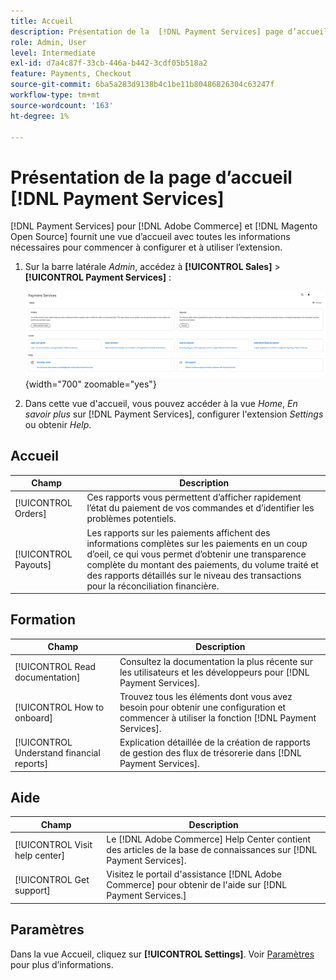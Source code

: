 ```yaml
---
title: Accueil
description: Présentation de la  [!DNL Payment Services] page d’accueil.
role: Admin, User
level: Intermediate
exl-id: d7a4c87f-33cb-446a-b442-3cdf05b518a2
feature: Payments, Checkout
source-git-commit: 6ba5a283d9138b4c1be11b80486826304c63247f
workflow-type: tm+mt
source-wordcount: '163'
ht-degree: 1%

---
```


# Présentation de la page d’accueil [!DNL Payment Services]

[!DNL Payment Services] pour [!DNL Adobe Commerce] et [!DNL Magento Open Source] fournit une vue d’accueil avec toutes les informations nécessaires pour commencer à configurer et à utiliser l’extension.

1. Sur la barre latérale _Admin_, accédez à **[!UICONTROL Sales]** > **[!UICONTROL Payment Services]** :

   ![Vue d’accueil](assets/home-view.png){width="700" zoomable="yes"}

1. Dans cette vue d&#39;accueil, vous pouvez accéder à la vue _Home_, _En savoir plus_ sur [!DNL Payment Services], configurer l&#39;extension _Settings_ ou obtenir _Help_.

## Accueil

| Champ | Description |
|---|---|
| [!UICONTROL Orders] | Ces rapports vous permettent d’afficher rapidement l’état du paiement de vos commandes et d’identifier les problèmes potentiels. |
| [!UICONTROL Payouts] | Les rapports sur les paiements affichent des informations complètes sur les paiements en un coup d’oeil, ce qui vous permet d’obtenir une transparence complète du montant des paiements, du volume traité et des rapports détaillés sur le niveau des transactions pour la réconciliation financière. |

## Formation

| Champ | Description |
|---|---|
| [!UICONTROL Read documentation] | Consultez la documentation la plus récente sur les utilisateurs et les développeurs pour [!DNL Payment Services]. |
| [!UICONTROL How to onboard] | Trouvez tous les éléments dont vous avez besoin pour obtenir une configuration et commencer à utiliser la fonction [!DNL Payment Services]. |
| [!UICONTROL Understand financial reports] | Explication détaillée de la création de rapports de gestion des flux de trésorerie dans [!DNL Payment Services]. |

## Aide

| Champ | Description |
|---|---|
| [!UICONTROL Visit help center] | Le [!DNL Adobe Commerce] Help Center contient des articles de la base de connaissances sur [!DNL Payment Services]. |
| [!UICONTROL Get support] | Visitez le portail d&#39;assistance [!DNL Adobe Commerce] pour obtenir de l&#39;aide sur [!DNL Payment Services.] |

## Paramètres

Dans la vue Accueil, cliquez sur **[!UICONTROL Settings]**. Voir [Paramètres](settings.md) pour plus d’informations.
